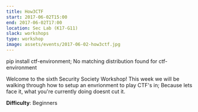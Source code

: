 ```yaml
---
title: How3CTF
start: 2017-06-02T15:00
end: 2017-06-02T17:00
location: Sec Lab (K17-G11)
slack: workshops
type: workshop
image: assets/events/2017-06-02-how3ctf.jpg
---
```


pip install ctf-environment; No matching distribution found for ctf-environment

Welcome to the sixth Security Society Workshop! 
This week we will be walking through how to setup an envrionment to play CTF's
in; Because lets face it, what you're currently doing doesnt cut it.

**Difficulty**: Beginners
